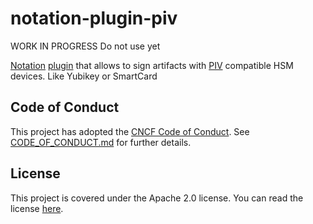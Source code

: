 # notation-plugin-piv
WORK IN PROGRESS 
Do not use yet

[Notation](https://github.com/notaryproject/notation) [plugin](https://github.com/notaryproject/specifications/blob/main/specs/plugin-extensibility.md) that allows to sign artifacts with [PIV](https://docs.yubico.com/yesdk/users-manual/application-piv/piv-overview.html) compatible HSM devices. Like Yubikey or SmartCard  


## Code of Conduct

This project has adopted the [CNCF Code of Conduct](https://github.com/cncf/foundation/blob/master/code-of-conduct.md). See [CODE_OF_CONDUCT.md](CODE_OF_CONDUCT.md) for further details.

## License

This project is covered under the Apache 2.0 license. You can read the license [here](LICENSE).
